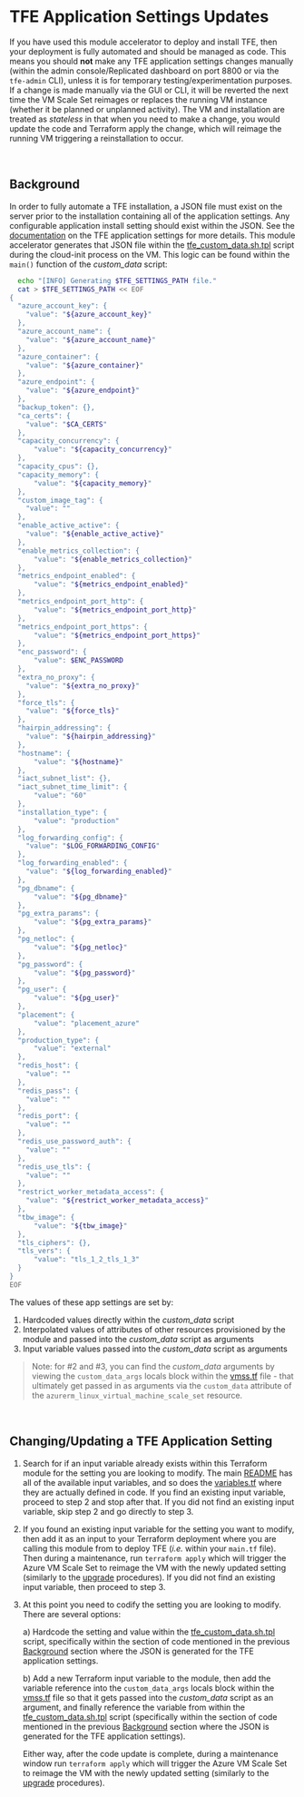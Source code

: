 # TFE Application Settings Updates
If you have used this module accelerator to deploy and install TFE, then your deployment is fully automated and should be managed as code. This means you should **not** make any TFE application settings changes manually (within the admin console/Replicated dashboard on port 8800 or via the `tfe-admin` CLI), unless it is for temporary testing/experimentation purposes. If a change is made manually via the GUI or CLI, it will be reverted the next time the VM Scale Set reimages or replaces the running VM instance (whether it be planned or unplanned activity). The VM and installation are treated as _stateless_ in that when you need to make a change, you would update the code and Terraform apply the change, which will reimage the running VM triggering a reinstallation to occur.
<p>&nbsp;</p>


## Background
In order to fully automate a TFE installation, a JSON file must exist on the server prior to the installation containing all of the application settings. Any configurable application install setting should exist within the JSON. See the [documentation](https://www.terraform.io/enterprise/install/automated/automating-the-installer#application-settings) on the TFE application settings for more details. This module accelerator generates that JSON file within the [tfe_custom_data.sh.tpl](../templates/tfe_custom_data.sh.tpl) script during the cloud-init process on the VM. This logic can be found within the `main()` function of the _custom_data_ script:

```bash
  echo "[INFO] Generating $TFE_SETTINGS_PATH file."
  cat > $TFE_SETTINGS_PATH << EOF
{
  "azure_account_key": {
    "value": "${azure_account_key}"
  },
  "azure_account_name": {
    "value": "${azure_account_name}"
  },
  "azure_container": {
    "value": "${azure_container}"
  },
  "azure_endpoint": {
    "value": "${azure_endpoint}"
  },
  "backup_token": {},
  "ca_certs": {
    "value": "$CA_CERTS"
  },
  "capacity_concurrency": {
      "value": "${capacity_concurrency}"
  },
  "capacity_cpus": {},
  "capacity_memory": {
      "value": "${capacity_memory}"
  },
  "custom_image_tag": {
    "value": ""
  },
  "enable_active_active": {
    "value": "${enable_active_active}"
  },
  "enable_metrics_collection": {
      "value": "${enable_metrics_collection}"
  },
  "metrics_endpoint_enabled": {
      "value": "${metrics_endpoint_enabled}"
  },
  "metrics_endpoint_port_http": {
      "value": "${metrics_endpoint_port_http}"
  },
  "metrics_endpoint_port_https": {
      "value": "${metrics_endpoint_port_https}"
  },
  "enc_password": {
      "value": $ENC_PASSWORD
  },
  "extra_no_proxy": {
    "value": "${extra_no_proxy}"
  },
  "force_tls": {
    "value": "${force_tls}"
  },
  "hairpin_addressing": {
    "value": "${hairpin_addressing}"
  },
  "hostname": {
      "value": "${hostname}"
  },
  "iact_subnet_list": {},
  "iact_subnet_time_limit": {
      "value": "60"
  },
  "installation_type": {
      "value": "production"
  },
  "log_forwarding_config": {
    "value": "$LOG_FORWARDING_CONFIG"
  },
  "log_forwarding_enabled": {
    "value": "${log_forwarding_enabled}"
  },
  "pg_dbname": {
      "value": "${pg_dbname}"
  },
  "pg_extra_params": {
      "value": "${pg_extra_params}"
  },
  "pg_netloc": {
      "value": "${pg_netloc}"
  },
  "pg_password": {
      "value": "${pg_password}"
  },
  "pg_user": {
      "value": "${pg_user}"
  },
  "placement": {
      "value": "placement_azure"
  },
  "production_type": {
      "value": "external"
  },
  "redis_host": {
    "value": ""
  },
  "redis_pass": {
    "value": ""
  },
  "redis_port": {
    "value": ""
  },
  "redis_use_password_auth": {
    "value": ""
  },
  "redis_use_tls": {
    "value": ""
  },
  "restrict_worker_metadata_access": {
    "value": "${restrict_worker_metadata_access}"
  },
  "tbw_image": {
      "value": "${tbw_image}"
  },
  "tls_ciphers": {},
  "tls_vers": {
      "value": "tls_1_2_tls_1_3"
  }
}
EOF
```

The values of these app settings are set by:
1. Hardcoded values directly within the _custom_data_ script
2. Interpolated values of attributes of other resources provisioned by the module and passed into the _custom_data_ script as arguments
3. Input variable values passed into the _custom_data_ script as arguments

>Note: for #2 and #3, you can find the _custom_data_ arguments by viewing the `custom_data_args` locals block within the [vmss.tf](../vmss.tf) file - that ultimately get passed in as arguments via the `custom_data` attribute of the `azurerm_linux_virtual_machine_scale_set` resource.
<p>&nbsp;</p>


## Changing/Updating a TFE Application Setting
1. Search for if an input variable already exists within this Terraform module for the setting you are looking to modify. The main [README](../README.md) has all of the available input variables, and so does the [variables.tf](../variables.tf) where they are actually defined in code. If you find an existing input variable, proceed to step 2 and stop after that. If you did not find an existing input variable, skip step 2 and go directly to step 3.

2. If you found an existing input variable for the setting you want to modify, then add it as an input to your Terraform deployment where you are calling this module from to deploy TFE (_i.e._ within your `main.tf` file). Then during a maintenance, run `terraform apply` which will trigger the Azure VM Scale Set to reimage the VM with the newly updated setting (similarly to the [upgrade](./upgrade-versions.md) procedures). If you did not find an existing input variable, then proceed to step 3.

3. At this point you need to codify the setting you are looking to modify. There are several options:
   
   a) Hardcode the setting and value within the [tfe_custom_data.sh.tpl](../templates/tfe_custom_data.sh.tpl) script, specifically within the section of code mentioned in the previous [Background](#background) section where the JSON is generated for the TFE application settings.
   
   b) Add a new Terraform input variable to the module, then add the variable reference into the `custom_data_args` locals block within the [vmss.tf](../vmss.tf) file so that it gets passed into the _custom_data_ script as an argument, and finally reference the variable from within the [tfe_custom_data.sh.tpl](../templates/tfe_custom_data.sh.tpl) script (specifically within the section of code mentioned in the previous [Background](#background) section where the JSON is generated for the TFE application settings).

   Either way, after the code update is complete, during a maintenance window run `terraform apply` which will trigger the Azure VM Scale Set to reimage the VM with the newly updated setting (similarly to the [upgrade](./upgrade-versions.md) procedures).
